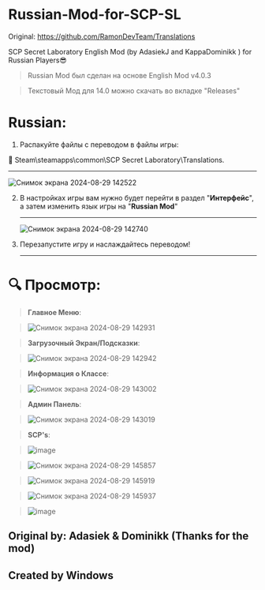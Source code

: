 # Russian-Mod-for-SCP-SL
Original: https://github.com/RamonDevTeam/Translations 

SCP Secret Laboratory English Mod (by AdasiekJ and KappaDominikk ) for Russian Players😎

> Russian Mod был сделан на основе English Mod v4.0.3  

> Текстовый Мод для 14.0 можно скачать во вкладке "Releases"

# **Russian:**
1. Распакуйте файлы с переводом в файлы игры:

📁 Steam\steamapps\common\SCP Secret Laboratory\Translations.

<hr>

![Снимок экрана 2024-08-29 142522](https://github.com/user-attachments/assets/1777eaf3-99f1-4235-9310-452a21711ee6)

2. В настройках игры вам нужно будет перейти в раздел "<b>Интерфейс</b>", а затем изменить язык игры на "<b>Russian Mod</b>"

   <hr>

   ![Снимок экрана 2024-08-29 142740](https://github.com/user-attachments/assets/2860c0a5-a37a-4fce-9853-3d9b65825de3)

3. Перезапустите игру и наслаждайтесь переводом!

   <hr>

# 🔍 **Просмотр:**
> **Главное Меню**:

> ![Снимок экрана 2024-08-29 142931](https://github.com/user-attachments/assets/37acfca5-fef5-4de6-985b-b90f7b371ea7)

> **Загрузочный Экран/Подсказки**:

> ![Снимок экрана 2024-08-29 142942](https://github.com/user-attachments/assets/708ce9b0-3930-45d6-86a2-ffd9fb31360c)

> **Информация о Классе**:

> ![Снимок экрана 2024-08-29 143002](https://github.com/user-attachments/assets/3459c327-2ea2-4d31-88ef-a419b9d79952)

> **Админ Панель**:

> ![Снимок экрана 2024-08-29 143019](https://github.com/user-attachments/assets/48361835-6bd5-46da-9ae6-b2b5d5168f63)

> **SCP's**:

> ![image](https://github.com/user-attachments/assets/7b1e2f00-0a43-437b-82e9-e764d6fc57d7)

> ![Снимок экрана 2024-08-29 145857](https://github.com/user-attachments/assets/564136f1-b021-4e88-81d9-5648e4c6b2db)

>![Снимок экрана 2024-08-29 145919](https://github.com/user-attachments/assets/e0bc46a9-b016-4473-81ba-098faa7a6780)

>![Снимок экрана 2024-08-29 145937](https://github.com/user-attachments/assets/e7b66d10-69f1-4449-8efd-f11763d73d7c)

>![image](https://github.com/user-attachments/assets/49c05d08-0301-4eda-8fd8-4ba031761ddd)


 
## **Original by: Adasiek & Dominikk (Thanks for the mod)**
## **Created by Windows**
